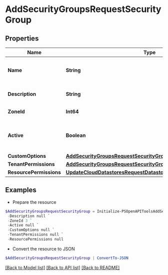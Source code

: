# AddSecurityGroupsRequestSecurityGroup
## Properties

Name | Type | Description | Notes
------------ | ------------- | ------------- | -------------
**Name** | **String** | Name for your security group | 
**Description** | **String** | Optional description field | [optional] 
**ZoneId** | **Int64** | Scoped Cloud ID | 
**Active** | **Boolean** | Set to &#x60;false&#x60; to disable a security group. | [optional] 
**CustomOptions** | [**AddSecurityGroupsRequestSecurityGroupCustomOptions**](AddSecurityGroupsRequestSecurityGroupCustomOptions.md) |  | [optional] 
**TenantPermissions** | [**AddSecurityGroupsRequestSecurityGroupTenantPermissionsInner[]**](AddSecurityGroupsRequestSecurityGroupTenantPermissionsInner.md) |  | [optional] 
**ResourcePermissions** | [**UpdateCloudDatastoresRequestDatastoreResourcePermissions**](UpdateCloudDatastoresRequestDatastoreResourcePermissions.md) |  | [optional] 

## Examples

- Prepare the resource
```powershell
$AddSecurityGroupsRequestSecurityGroup = Initialize-PSOpenAPIToolsAddSecurityGroupsRequestSecurityGroup  -Name null `
 -Description null `
 -ZoneId 3 `
 -Active null `
 -CustomOptions null `
 -TenantPermissions null `
 -ResourcePermissions null
```

- Convert the resource to JSON
```powershell
$AddSecurityGroupsRequestSecurityGroup | ConvertTo-JSON
```

[[Back to Model list]](../README.md#documentation-for-models) [[Back to API list]](../README.md#documentation-for-api-endpoints) [[Back to README]](../README.md)

